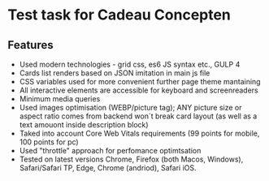 # Test task for Cadeau Concepten

## Features

 - Used modern technologies - grid css, es6 JS syntax etc., GULP 4
 - Cards list renders based on  JSON imitation in main js file
 - CSS variables used for more convenient further page theme mantaining
 - All interactive elements are accessible for keyboard and screenreaders
 - Minimum media queries
 - Used images optimisation (WEBP/picture tag); ANY picture size or aspect ratio comes from backend won`t break card layout (as well as a text amouont inside description block)
 - Taked into account Core Web Vitals requirements (99 points for mobile, 100 points for pc)
 - Used "throttle" approach for perfomance optimtsation
 - Tested on latest versions Chrome, Firefox (both Macos, Windows), Safari/Safari TP, Edge, Chrome (andriod), Safari iOS.

